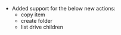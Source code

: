 * Added support for the below new actions:
    * copy item
    * create folder
    * list drive children